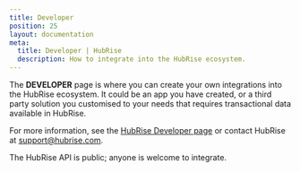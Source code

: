 ```yaml
---
title: Developer
position: 25
layout: documentation
meta:
  title: Developer | HubRise
  description: How to integrate into the HubRise ecosystem.
---
```


The **DEVELOPER** page is where you can create your own integrations into the HubRise ecosystem.
It could be an app you have created, or a third party solution you customised to your needs that requires transactional data available in HubRise.

For more information, see the [HubRise Developer page](/developers) or contact HubRise at [support@hubrise.com](mailto:support@hubrise.com).

The HubRise API is public; anyone is welcome to integrate.
